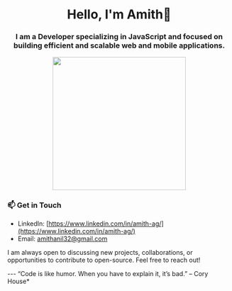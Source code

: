 <h1 align="center">Hello, I'm Amith👋</h1>
<h3 align="center">I am a Developer specializing in JavaScript and focused on building efficient and scalable web and mobile applications.</h3>
<div align="center">
  <img src="https://media.tenor.com/PsKFAPSiQ5wAAAAi/white-opal-jewel-shells.gif" style="max-width: 100%; height: auto;" width="300">
</div>
<h3> 📫 Get in Touch</h3>

- LinkedIn: [https://www.linkedin.com/in/amith-ag/](https://www.linkedin.com/in/amith-ag/)
- Email: [amithanil32@gmail.com](mailto:amithanil32@gmail.com)
  
<p>I am always open to discussing new projects, collaborations, or opportunities to contribute to open-source. Feel free to reach out!</p>
</div>
---
“Code is like humor. When you have to explain it, it’s bad.” – Cory House*






